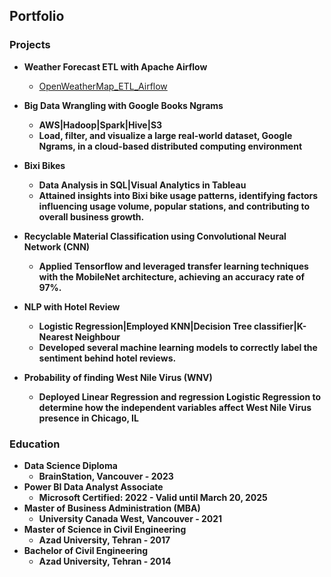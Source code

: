## Portfolio


### Projects
- <b>Weather Forecast ETL with Apache Airflow</b>
  - [OpenWeatherMap_ETL_Airflow](https://github.com/Yousef-Sadatmand/OpenWeatherMap_ETL_Airflow)


- <b> Big Data Wrangling with Google Books Ngrams	 <b>
  - AWS|Hadoop|Spark|Hive|S3 
  - Load, filter, and visualize a large real-world dataset, Google Ngrams, in a cloud-based distributed computing environment
- <b> Bixi Bikes <b>
  - Data Analysis in SQL|Visual Analytics in Tableau
  - Attained insights into Bixi bike usage patterns, identifying factors influencing usage volume, popular stations, and contributing to overall business growth.
    
- <b> Recyclable Material Classification using Convolutional Neural Network (CNN) <b>
  -   Applied Tensorflow and leveraged transfer learning techniques with the MobileNet architecture, achieving an accuracy rate of 97%. 
- <b> NLP with Hotel Review  <b>
  - Logistic Regression|Employed KNN|Decision Tree classifier|K-Nearest Neighbour
  - Developed several machine learning models to correctly label the sentiment behind hotel reviews.
- <b> Probability of finding West Nile Virus (WNV) <b>
  - Deployed Linear Regression and regression Logistic Regression to determine how the independent variables affect West Nile Virus presence in Chicago, IL

### Education
- Data Science Diploma
  - BrainStation, Vancouver - 2023
- Power BI Data Analyst Associate
    - Microsoft Certified: 2022 - Valid until March 20, 2025    
- Master of Business Administration (MBA)
  -    University Canada West, Vancouver - 2021
- Master of Science in Civil Engineering
  - Azad University, Tehran - 2017   
- Bachelor of Civil Engineering
  - Azad University, Tehran - 2014        
